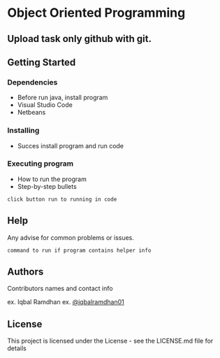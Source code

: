 # Object Oriented Programming

## Upload task only github with git.

## Getting Started

### Dependencies

* Before run java, install program
* Visual Studio Code
* Netbeans

### Installing

* Succes install program and run code

### Executing program

* How to run the program
* Step-by-step bullets
```
click button run to running in code
```

## Help

Any advise for common problems or issues.
```
command to run if program contains helper info
```

## Authors

Contributors names and contact info

ex. Iqbal Ramdhan 
ex. [@iqbalramdhan01](https://twitter.com/iqbalramdhan01)

## License

This project is licensed under the License - see the LICENSE.md file for details